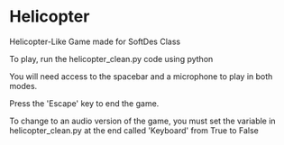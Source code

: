 # Helicopter
Helicopter-Like Game made for SoftDes Class

To play, run the helicopter_clean.py code using python

You will need access to the spacebar and a microphone to play in both modes.

Press the 'Escape' key to end the game. 

To change to an audio version of the game, you must set the variable in helicopter_clean.py at the end 
called 'Keyboard' from True to False


